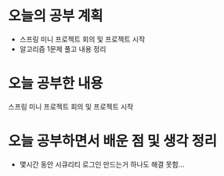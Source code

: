 # 오늘의 공부 계획
* 스프링 미니 프로젝트 회의 및 프로젝트 시작
* 알고리즘 1문제 풀고 내용 정리
# 오늘 공부한 내용
스프링 미니 프로젝트 회의 및 프로젝트 시작
# 오늘 공부하면서 배운 점 및 생각 정리
* 몇시간 동안 시큐리티 로그인 만드는거 하나도 해결 못함...